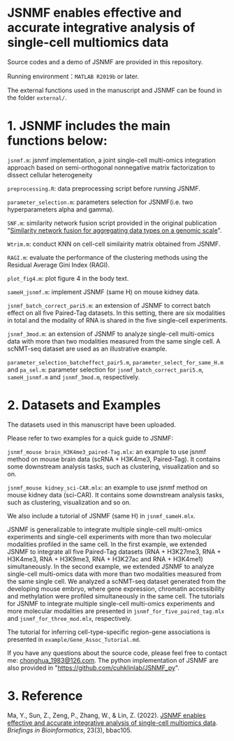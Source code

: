 # JSNMF enables effective and accurate integrative analysis of single-cell multiomics data

Source codes and a demo of JSNMF are provided in this repository.

Running environment：``MATLAB R2019b`` or later. 

The external functions used in the manuscript and JSNMF can be found in the folder ``external/``.

# 1. JSNMF includes the main functions below:

  ``jsnmf.m``: jsnmf implementation, a joint single-cell multi-omics integration approach based on semi-orthogonal nonnegative matrix factorization to dissect cellular heterogeneity

  ``preprocessing.R``: data preprocessing script before running JSNMF.
  
  ``parameter_selection.m``: parameters selection for JSNMF(i.e. two hyperparameters alpha and gamma).
  
  ``SNF.m``: similarity network fusion script provided in the original publication "[Similarity network fusion for aggregating data types on a genomic scale](https://www.nature.com/articles/nmeth.2810)". 
  
  ``Wtrim.m``: conduct KNN on cell-cell similairity matrix obtained from JSNMF.

  ``RAGI.m``: evaluate the performance of the clustering methods using the Residual Average Gini Index (RAGI).
  
  ``plot_fig4.m``: plot figure 4 in the body text.
  
  ``sameH_jsnmf.m``: implement JSNMF (same H) on mouse kidney data.
  
  ``jsnmf_batch_correct_pari5.m``: an extension of JSNMF to correct batch effect on all five Paired-Tag datasets. In this setting, there are six modalities in total and the modality of RNA is shared in the five single-cell experiments. 
  
  ``jsnmf_3mod.m``: an extension of JSNMF to analyze single-cell multi-omics data with more than two modalities measured from the same single cell. A scNMT-seq dataset are used as an illustrative example.
  
  ``parameter_selection_batcheffect_pair5.m``, ``parameter_select_for_same_H.m`` and ``pa_sel.m``: parameter selection for ``jsnmf_batch_correct_pari5.m``, ``sameH_jsnmf.m`` and ``jsnmf_3mod.m``, respectively.
  
# 2. Datasets and Examples

  The datasets used in this manuscript have been uploaded.
  
  Please refer to two examples for a quick guide to JSNMF:

  ``jsnmf_mouse brain_H3K4me3_paired-Tag.mlx``: an example to use jsnmf method on mouse brain data (scRNA + H3K4me3, Paired-Tag). It contains some downstream analysis tasks, such as clustering, visualization and so on.

  ``jsnmf_mouse kidney_sci-CAR.mlx``: an example to use jsnmf method on mouse kidney data (sci-CAR). It contains some downstream analysis tasks, such as clustering, visualization and so on.

  We also include a tutorial of JSNMF (same H) in ``jsnmf_sameH.mlx``.
  
  JSNMF is generalizable to integrate multiple single-cell multi-omics experiments and single-cell experiments with more than two molecular modalities profiled in the same cell. In the first example, we extended JSNMF to integrate all five Paired-Tag datasets (RNA + H3K27me3, RNA + H3K4me3, RNA + H3K9me3, RNA + H3K27ac and RNA + H3K4me1) simultaneously. In the second example, we extended JSNMF to analyze single-cell multi-omics data with more than two modalities measured from the same single cell. We analyzed a scNMT-seq dataset generated from the developing mouse embryo, where gene expression, chromatin accessibility and methylation were profiled simultaneously in the same cell. 
  The tutorials for JSNMF to integrate multiple single-cell multi-omics experiments and more molecular modalities are presented in ``jsnmf_for_five_paired_tag.mlx`` and ``jsnmf_for_three_mod.mlx``, respectively.
  
  The tutorial for inferring cell-type-specific region-gene associations is presented in ``example/Gene_Assoc_Tutorial.md``.
  
  If you have any questions about the source code, please feel free to contact me: chonghua_1983@126.com. The python implementation of JSNMF are also provided in "https://github.com/cuhklinlab/JSNMF_py". 

# 3. Reference

Ma, Y., Sun, Z., Zeng, P., Zhang, W., & Lin, Z. (2022). [JSNMF enables effective and accurate integrative analysis of single-cell multiomics data](https://academic.oup.com/bib/article/23/3/bbac105/6563185). *Briefings in Bioinformatics*, 23(3), bbac105.